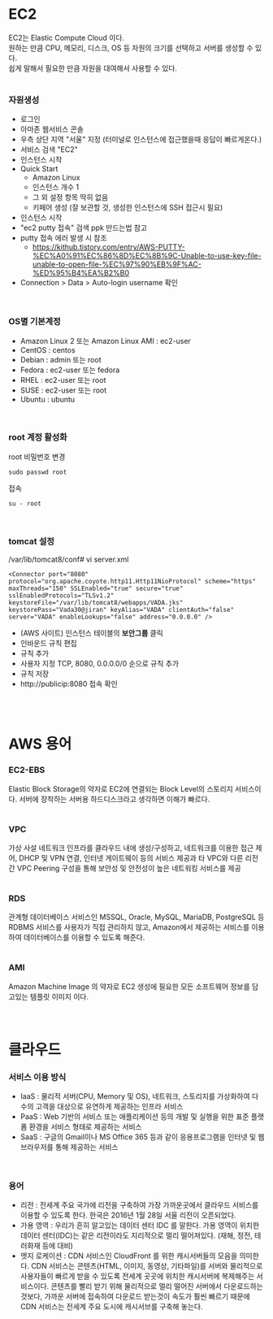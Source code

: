# EC2 
EC2는 Elastic Compute Cloud 이다.  
원하는 만큼 CPU, 메모리, 디스크, OS 등 자원의 크기를 선택하고 서버를 생성할 수 있다.  
쉽게 말해서 필요한 만큼 자원을 대여해서 사용할 수 있다.  
<br>
### 자원생성
- 로그인
- 아마존 웹서비스 콘솔
- 우측 상단 지역 "서울" 지정 (터미널로 인스턴스에 접근했을때 응답이 빠르게온다.)
- 서비스 검색 "EC2"
- 인스턴스 시작
- Quick Start
  - Amazon Linux 
  - 인스턴스 개수 1
  - 그 외 설정 항목 딱히 없음
  - 키페어 생성 (잘 보관할 것, 생성한 인스턴스에 SSH 접근시 필요) 
- 인스턴스 시작
- "ec2 putty 접속" 검색 ppk 만드는법 참고    
- putty 접속 에러 발생 시 참조 
  - https://kithub.tistory.com/entry/AWS-PUTTY-%EC%A0%91%EC%86%8D%EC%8B%9C-Unable-to-use-key-file-unable-to-open-file-%EC%97%90%EB%9F%AC-%ED%95%B4%EA%B2%B0
- Connection > Data > Auto-login username 확인  
<br>

### OS별 기본계정
- Amazon Linux 2 또는 Amazon Linux AMI : ec2-user
- CentOS : centos
- Debian : admin 또는 root
- Fedora : ec2-user 또는 fedora
- RHEL : ec2-user 또는 root
- SUSE : ec2-user 또는 root
- Ubuntu : ubuntu  
<br> 

### root 계정 활성화
root 비밀번호 변경
```
sudo passwd root
```
접속
```
su - root
```
<br>

### tomcat 설정
/var/lib/tomcat8/conf# vi server.xml 
```
<Connector port="8080" protocol="org.apache.coyote.http11.Http11NioProtocol" scheme="https" maxThreads="150" SSLEnabled="true" secure="true" sslEnabledProtocols="TLSv1.2" keystoreFile="/var/lib/tomcat8/webapps/VADA.jks" keystorePass="Vada30@jiran" keyAlias="VADA" clientAuth="false" server="VADA" enableLookups="false" address="0.0.0.0" />
```
- (AWS 사이트) 인스턴스 테이블의 __보안그룹__ 클릭
- 인바운드 규칙 편집
- 규칙 추가 
- 사용자 지정 TCP, 8080, 0.0.0.0/0 순으로 규칙 추가 
- 규칙 저장
- http://publicip:8080 접속 확인

<br><br>  
# AWS 용어
### EC2-EBS  
Elastic Block Storage의 약자로 EC2에 연결되는 Block Level의 스토리지 서비스이다. 서버에 장착하는 서버용 하드디스크라고 생각하면 이해가 빠르다.
<br><br>   

### VPC 
가상 사설 네트워크 인프라를 클라우드 내에 생성/구성하고, 네트워크를 이용한 접근 제어, DHCP 및 VPN 연결, 인터넷 게이트웨이 등의 서비스 제공과 타 VPC와 다른 리전 간 VPC Peering 구성을 통해 보안성 및 안전성이 높은 네트워킹 서비스를 제공  
<br>

### RDS 
관계형 데이터베이스 서비스인 MSSQL, Oracle, MySQL, MariaDB, PostgreSQL 등 RDBMS 서비스를 사용자가 직접 관리하지 않고, Amazon에서 제공하는 서비스를 이용하여 데이터베이스를 이용할 수 있도록 해준다.  
<br>

### AMI  
Amazon Machine Image 의 약자로 EC2 생성에 필요한 모든 소프트웨어 정보를 담고있는 템플릿 이미지 이다.  
<br><br>


# 클라우드

### 서비스 이용 방식
- IaaS : 물리적 서버(CPU, Memory 및 OS), 네트워크, 스토리지를 가상화하여 다수의 고객을 대상으로 유연하게 제공하는 인프라 서비스
- PaaS : Web 기반의 서비스 또는 애플리케이션 등의 개발 및 실행을 위한 표준 플랫폼 환경을 서비스 형태로 제공하는 서비스
- SaaS : 구글의 Gmail이나 MS Office 365 등과 같이 응용프로그램을 인터넷 및 웹 브라우저를 통해 제공하는 서비스  
<br>  

### 용어
- 리전 : 전세계 주요 국가에 리전을 구축하여 가장 가까운곳에서 클라우드 서비스를 이용할 수 있도록 한다. 한국은 2016년 1월 28일 서울 리전이 오픈되었다.
- 가용 영역 : 우리가 흔히 알고있는 데이터 센터 IDC 를 말한다. 가용 영역이 위치한 데이터 센터(IDC)는 같은 리전이라도 지리적으로 멀리 떨어져있다. (재해, 정전, 테러화재 등에 대비)
- 엣지 로케이션 : CDN 서비스인 CloudFront 를 위한 캐시서버들의 모음을 의미한다. CDN 서비스는 콘텐츠(HTML, 이미지, 동영상, 기타파일)를 서버와 물리적으로 사용자들이 빠르게 받을 수 있도록 전세계 곳곳에 위치한 캐시서버에 복제해주는 서비스이다. 콘텐츠를 빨리 받기 위해 물리적으로 멀리 떨어진 서버에서 다운로드하는 것보다, 가까운 서버에 접속하여 다운로드 받는것이 속도가 훨씬 빠르기 때문에 CDN 서비스는 전세계 주요 도시에 캐시서브를 구축해 놓는다.
<br><br><br><br>    
